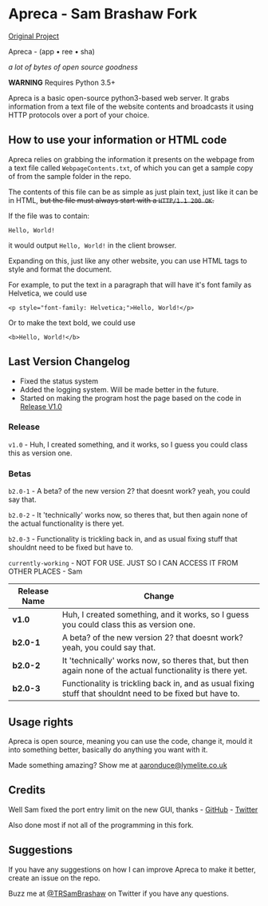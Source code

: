# Apreca - Sam Brashaw Fork
[Original Project](https://github.com/aaronduce/apreca)

Apreca - (app • ree • sha)

_a lot of bytes of open source goodness_

**WARNING** Requires Python 3.5+

Apreca is a basic open-source python3-based web server. It grabs information from a text file of the website contents and broadcasts it using HTTP protocols over a port of your choice.

## How to use your information or HTML code

Apreca relies on grabbing the information it presents on the webpage from a text file called ```WebpageContents.txt```, of which you can get a sample copy of from the sample folder in the repo.

The contents of this file can be as simple as just plain text, just like it can be in HTML, ~~but the file must always start with a ```HTTP/1.1 200 OK```.~~

If the file was to contain:
```
Hello, World!
```
it would output ```Hello, World!``` in the client browser.

Expanding on this, just like any other website, you can use HTML tags to style and format the document.

For example, to put the text in a paragraph that will have it's font family as Helvetica, we could use

```<p style="font-family: Helvetica;">Hello, World!</p>```

Or to make the text bold, we could use

```<b>Hello, World!</b>```

## Last Version Changelog

   - Fixed the status system
   - Added the logging system. Will be made better in the future.
   - Started on making the program host the page based on the code in [Release V1.0](https://github.com/sambrashaw/apreca/blob/master/version-hist/release/v1.0/apreca-web-server.py)

### Release

```v1.0``` - Huh, I created something, and it works, so I guess you could class this as version one.

### Betas

```b2.0-1``` - A beta? of the new version 2? that doesnt work? yeah, you could say that.

```b2.0-2``` - It 'technically' works now, so theres that, but then again none of the actual functionality is there yet.

```b2.0-3``` - Functionality is trickling back in, and as usual fixing stuff that shouldnt need to be fixed but have to.

```currently-working``` - NOT FOR USE. JUST SO I CAN ACCESS IT FROM OTHER PLACES - Sam

|**Release Name**|**Change**|
|----------------|----------|
|**v1.0**|Huh, I created something, and it works, so I guess you could class this as version one.|
|**b2.0-1**|A beta? of the new version 2? that doesnt work? yeah, you could say that.|
|**b2.0-2**|It 'technically' works now, so theres that, but then again none of the actual functionality is there yet.|
|**b2.0-3**|Functionality is trickling back in, and as usual fixing stuff that shouldnt need to be fixed but have to.|


## Usage rights

Apreca is open source, meaning you can use the code, change it, mould it into something better, basically do anything you want with it.

Made something amazing? Show me at aaronduce@lymelite.co.uk

## Credits

Well Sam fixed the port entry limit on the new GUI, thanks - [GitHub](https://github.com/sambrashaw) - [Twitter](https://twitter.com/trsambrashaw)

Also done most if not all of the programming in this fork.

## Suggestions

If you have any suggestions on how I can improve Apreca to make it better, create an issue on the repo.

Buzz me at [@TRSamBrashaw](https://twitter.com/sambrashaw) on Twitter if you have any questions.

